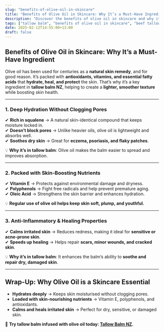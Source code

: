 ```yaml
---
slug: "benefits-of-olive-oil-in-skincare"
title: "Benefits of Olive Oil in Skincare: Why It’s a Must-Have Ingredient"
description: "Discover the benefits of olive oil in skincare and why it’s used in tallow balm NZ to enhance hydration, repair, and skin protection."
tags: ["tallow balm", "benefits of olive oil in skincare", "beef tallow for skin NZ"]
date: 2025-02-12T14:55:00+13:00
draft: false
---
```


## Benefits of Olive Oil in Skincare: Why It’s a Must-Have Ingredient  

Olive oil has been used for centuries as a **natural skin remedy**, and for good reason. It’s packed with **antioxidants, vitamins, and essential fatty acids** that **hydrate, heal, and protect** the skin. That’s why it’s a key ingredient in **tallow balm NZ**, helping to create a **lighter, smoother texture** while boosting skin health.  

---

### **1. Deep Hydration Without Clogging Pores**  

✔ **Rich in squalene** → A natural skin-identical compound that keeps moisture locked in.  
✔ **Doesn’t block pores** → Unlike heavier oils, olive oil is lightweight and absorbs well.  
✔ **Soothes dry skin** → Great for **eczema, psoriasis, and flaky patches**.  

💡 **Why it’s in tallow balm**: Olive oil makes the balm easier to spread and improves absorption.  

---

### **2. Packed with Skin-Boosting Nutrients**  

✔ **Vitamin E** → Protects against environmental damage and dryness.  
✔ **Polyphenols** → Fight free radicals and help prevent premature aging.  
✔ **Oleic Acid** → Strengthens the skin barrier and enhances hydration.  

💡 **Regular use of olive oil helps keep skin soft, plump, and youthful.**  

---

### **3. Anti-Inflammatory & Healing Properties**  

✔ **Calms irritated skin** → Reduces redness, making it ideal for **sensitive or acne-prone skin**.  
✔ **Speeds up healing** → Helps repair **scars, minor wounds, and cracked skin**.  

💡 **Why it’s in tallow balm**: It enhances the balm’s ability to **soothe and repair dry, damaged skin**.  

---

## **Wrap-Up: Why Olive Oil is a Skincare Essential**  

- **Hydrates deeply** → Keeps skin moisturised without clogging pores.  
- **Loaded with skin-nourishing nutrients** → Vitamin E, polyphenols, and antioxidants.  
- **Calms and heals irritated skin** → Perfect for dry, sensitive, or damaged skin.  

🔗 **Try tallow balm infused with olive oil today: [Tallow Balm NZ](https://primalpantry.co.nz/shop/products/tallow-skin/).**
